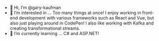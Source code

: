 - 👋 Hi, I’m @gary-kaufman
- 👀 I’m interested in ... Too many things at once! I enjoy working in front-end development with various frameworks such as React and Vue, but also just playing around in CodePen! I also like working with Kafka and creating transformational streams.
- 🌱 I’m currently learning ... C# and ASP.NET!

